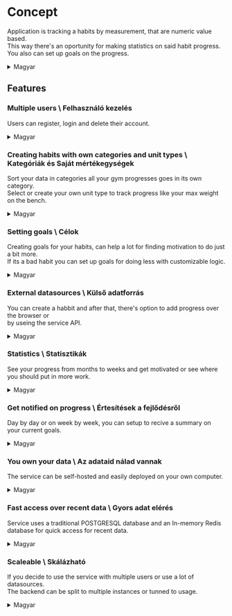 # Concept

Application is tracking a habits by measurement, that are numeric value based.\
This way there's an oportunity for making statistics on said habit progress.\
You also can set up goals on the progress.

<details>
    <summary>Magyar</summary>
    Az alkalmazáson követni lehet a szokásainkat statisztikailag.\
    A helyett, hogy egy nap csak bejelölnénk a szokásunk teljesítését, itt követni lehet a fejlődést is.
</details>

## Features

### Multiple users \ Felhasználó kezelés

Users can register, login and delete their account.

<details>
    <summary>Magyar</summary>
    Felhasználók tudnak regisztrálni, bejelentkezni törölni a fiókjukat.
</details>


### Creating habits with own categories and unit types \ Kategóriák és Saját mértékegységek

Sort your data in categories all your gym progresses goes in its own category.\
Select or create your own unit type to track progress like your max weight on the bench.

<details>
    <summary>Magyar</summary>
    Az haladás kategóriákba szervezhető, így például az edzés adatok külön gyűjthetők a többi közül.\
    Míg a saját mértékegységek készítése abban segít, hogy értelmezhetően lássd eredményeid.
</details>

### Setting goals \ Célok

Creating goals for your habits, can help a lot for finding motivation to do just a bit more.\
If its a bad habit you can set up goals for doing less with customizable logic.

<details>
    <summary>Magyar</summary>
    Ahhoz, hogy egy szokást vagy képességet elmélyits a célok elengedhetetlenek.\
    Vagy egy rossz berögződésről való leszokás is igényel egy célt.\
    Tehát létrhozhatunk célokat, akkár saját feltétel szerint is.
</details>

### External datasources \ Külső adatforrás

You can create a habbit and after that, there's option to add progress over the browser or\
by useing the service API.

<details>
    <summary>Magyar</summary>
    Adatokat hozzáadhat a web felületen vagy egy külső alkalmazással a szolgáltatás API-ján keresztül.
</details>

### Statistics \ Statisztikák

See your progress from months to weeks and get motivated or see where you should put in more work.

<details>
    <summary>Magyar</summary>
    Haladásunk követhetjük hónapokra és hetekre tekintve.
</details>

### Get notified on progress \ Értesítések a fejlődésről

Day by day or on week by week, you can setup to recive a summary on your current goals.

<details>
    <summary>Magyar</summary>
    Egy visszatekintőt kérhetünk napra vagy hétre, ami összefoglalja a teljesítményünk.
</details>

### You own your data \ Az adataid nálad vannak

The service can be self-hosted and easily deployed on your own computer.

<details>
    <summary>Magyar</summary>
    A szolgáltatás saját gépen is futtatható, könnyen telepíthető.
</details>

### Fast access over recent data \ Gyors adat elérés

Service uses a traditional POSTGRESQL database and an In-memory Redis database for quick access for recent data.

<details>
    <summary>Magyar</summary>
    A szolgáltatás egy tradicionális POSTGRESQL adatbázison hosszútávra és egy memória alapu Redis adatbázison fut a gyakori adatok gyors adatelérése érdekében.
</details>

### Scaleable \ Skálázható

If you decide to use the service with multiple users or use a lot of datasources.\
The backend can be split to multiple instances or tunned to usage.

<details>
    <summary>Magyar</summary>
    Ha a szolgáltatást sok felhasználó használja vagy nagy az adatforgalom a szerveren.\
    A háttér környezet szétosztható és a szolgáltatás részek külön szervereken is futtathatók.\
    Adatbázis tekintetben a gyorsító tárazás finomhangolható.
</details>
